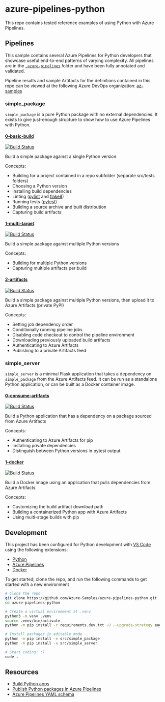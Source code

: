# azure-pipelines-python

This repo contains tested reference examples of using Python with Azure Pipelines.

## Pipelines

This sample contains several Azure Pipelines for Python developers that showcase useful end-to-end patterns of varying complexity. All pipelines are in the [`.azure-pipelines`](.azure-pipelines) folder and have been fully annotated and validated.

Pipeline results and sample Artifacts for the definitions contained in this repo can be viewed at the following Azure DevOps organization: [az-samples](https://dev.azure.com/az-samples/azure-pipelines-python/_build)

### simple_package

`simple_package` is a pure Python package with no external dependencies. It exists to give just-enough structure to show how to use Azure Pipelines with Python.

#### [0-basic-build](.azure-pipelines/simple_package.0-basic-build.yml)

[![Build Status](https://dev.azure.com/az-samples/azure-pipelines-python/_apis/build/status/simple_package.0-basic-build?branchName=master)](https://dev.azure.com/az-samples/azure-pipelines-python/_build/latest?definitionId=1&branchName=master)

Build a simple package against a single Python version

Concepts:

- Building for a project contained in a repo subfolder (separate src/tests folders)
- Choosing a Python version
- Installing build dependencies
- Linting ([pylint](https://www.pylint.org/) and [flake8](http://flake8.pycqa.org/en/latest/))
- Running tests ([pytest](https://docs.pytest.org/en/latest/))
- Building a source archive and built distribution
- Capturing build artifacts

#### [1-multi-target](.azure-pipelines/simple_package.1-multi-target.yml)

[![Build Status](https://dev.azure.com/az-samples/azure-pipelines-python/_apis/build/status/simple_package.1-multi-target?branchName=master)](https://dev.azure.com/az-samples/azure-pipelines-python/_build/latest?definitionId=2&branchName=master)

Build a simple package against multiple Python versions

Concepts:

- Building for multiple Python versions
- Capturing multiple artifacts per build

#### [2-artifacts](.azure-pipelines/simple_package.2-artifacts.yml)

[![Build Status](https://dev.azure.com/az-samples/azure-pipelines-python/_apis/build/status/simple_package.2-artifacts?branchName=master)](https://dev.azure.com/az-samples/azure-pipelines-python/_build/latest?definitionId=3&branchName=master)

Build a simple package against multiple Python versions, then upload it to Azure Artifacts (private PyPI)

Concepts:

- Setting job dependency order
- Conditionally running pipeline jobs
- Disabling code checkout to control the pipeline environment
- Downloading previously uploaded build artifacts
- Authenticating to Azure Artifacts
- Publishing to a private Artifacts feed

### simple_server

`simple_server` is a minimal Flask application that takes a dependency on `simple_package` from the Azure Artifacts feed. It can be run as a standalone Python application, or can be built as a Docker container image.

#### [0-consume-artifacts](.azure-pipelines/simple_server.0-consume-artifacts.yml)

[![Build Status](https://dev.azure.com/az-samples/azure-pipelines-python/_apis/build/status/simple_server.0-consume-artifacts?branchName=master)](https://dev.azure.com/az-samples/azure-pipelines-python/_build/latest?definitionId=4&branchName=master)

Build a Python application that has a dependency on a package sourced from Azure Artifacts

Concepts:

- Authenticating to Azure Artifacts for pip
- Installing private dependencies
- Distinguish between Python versions in pytest output

#### [1-docker](.azure-pipelines/simple_server.1-docker.yml)

[![Build Status](https://dev.azure.com/az-samples/azure-pipelines-python/_apis/build/status/simple_server.1-docker?branchName=master)](https://dev.azure.com/az-samples/azure-pipelines-python/_build/latest?definitionId=5&branchName=master)

Build a Docker image using an application that pulls dependencies from Azure Artifacts

Concepts:

- Customizing the build artifact download path
- Building a containerized Python app with Azure Artifacts
- Using multi-stage builds with pip

## Development

This project has been configured for Python development with [VS Code](https://code.visualstudio.com/) using the following extensions:
- [Python](https://marketplace.visualstudio.com/items?itemName=ms-python.python)
- [Azure Pipelines](https://marketplace.visualstudio.com/items?itemName=ms-azure-devops.azure-pipelines)
- [Docker](https://marketplace.visualstudio.com/items?itemName=ms-azuretools.vscode-docker)

To get started, clone the repo, and run the following commands to get started with a new environment

```sh
# Clone the repo
git clone https://github.com/Azure-Samples/azure-pipelines-python.git
cd azure-pipelines-python

# Create a virtual environment at .venv
python3 -m venv .venv
source .venv/bin/activate
python -m pip install -r requirements.dev.txt -U --upgrade-strategy eager

# Install packages in editable mode
python -m pip install -e src/simple_package
python -m pip install -e src/simple_server

# Start coding! :)
code .
```

## Resources

- [Build Python apps](https://docs.microsoft.com/en-us/azure/devops/pipelines/languages/python?view=azure-devops)
- [Publish Python packages in Azure Pipelines](https://docs.microsoft.com/en-us/azure/devops/pipelines/artifacts/pypi?view=azure-devops&tabs=yaml)
- [Azure Pipelines YAML schema](https://docs.microsoft.com/en-us/azure/devops/pipelines/yaml-schema?view=azure-devops&tabs=schema)